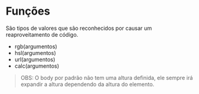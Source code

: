 # Funções

São tipos de valores que são reconhecidos por causar um reaproveitamento de código.

* rgb(argumentos)
* hsl(argumentos)
* url(argumentos)
* calc(argumentos)

> OBS: O body por padrão não tem uma altura definida, ele sempre irá expandir a altura dependendo da altura do elemento.
